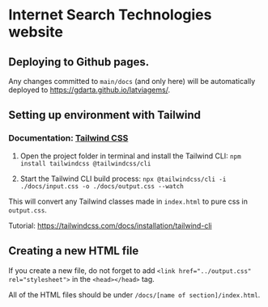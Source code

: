 # Internet Search Technologies website

## Deploying to Github pages.

Any changes committed to `main/docs` (and only here) will be automatically deployed to https://gdarta.github.io/latviagems/. 

## Setting up environment with Tailwind

### Documentation: [Tailwind CSS](https://tailwindcss.com/)

1. Open the project folder in terminal and install the Tailwind CLI: 
`npm install tailwindcss @tailwindcss/cli`

2. Start the Tailwind CLI build process:
`npx @tailwindcss/cli -i ./docs/input.css -o ./docs/output.css --watch`

This will convert any Tailwind classes made in `index.html` to pure css in `output.css`. 

Tutorial: https://tailwindcss.com/docs/installation/tailwind-cli

## Creating a new HTML file

If you create a new file, do not forget to add 
`<link href="../output.css" rel="stylesheet">` in the `<head></head>` tag. 

All of the HTML files should be under `/docs/[name of section]/index.html`.

